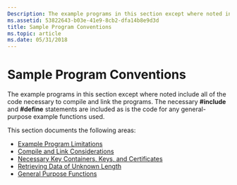 ```yaml
---
Description: The example programs in this section except where noted include all of the code necessary to compile and link the programs. The necessary \#include and \#define statements are included as is the code for any general-purpose example functions used.
ms.assetid: 53822643-b03e-41e9-8cb2-dfa14b8e9d3d
title: Sample Program Conventions
ms.topic: article
ms.date: 05/31/2018
---
```


# Sample Program Conventions

The example programs in this section except where noted include all of the code necessary to compile and link the programs. The necessary **\#include** and **\#define** statements are included as is the code for any general-purpose example functions used.

This section documents the following areas:

-   [Example Program Limitations](example-program-limitations.md)
-   [Compile and Link Considerations](compile-and-link-considerations.md)
-   [Necessary Key Containers, Keys, and Certificates](necessary-key-containers-keys-and-certificates.md)
-   [Retrieving Data of Unknown Length](retrieving-data-of-unknown-length.md)
-   [General Purpose Functions](general-purpose-functions.md)

 

 



